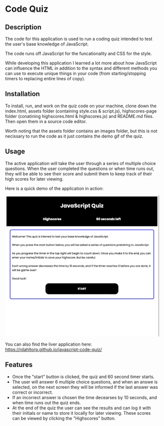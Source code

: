 # Code Quiz

## Description

The code for this application is used to run a coding quiz intended to test the user's base knowledge of JavaScript. 

The code runs off JavaScript for the funcationality and CSS for the style. 

While developing this application I learned a lot more about how JavaScript can influence the HTML in addition to the syntax and different methods you can use to execute unique things in your code (from starting/stopping timers to replacing entire lines of copy).


## Installation

To install, run, and work on the quiz code on your machine, clone down the index.html, assets folder (containing style.css & script.js), highscores-page folder (conatining highscores.html & highscores.js) and README.md files. Then open them in a source code editor.

Worth noting that the assets folder contains an images folder, but this is not necissary to run the code as it just contains the demo gif of the quiz. 


## Usage

The active application will take the user through a series of multiple choice questions. When the user completed the questions or when time runs out, they will be able to see their score and submit them to keep track of their high scores for later viewing.   

Here is a quick demo of the application in action:

![Demo of quiz](/assets/images/code-quiz-demo.gif)


You can also find the liver application here: https://rdahltorp.github.io/javascript-code-quiz/


## Features

- Once the "start" button is clicked, the quiz and 60 second timer starts. 
- The user will answer 6 multiple choice questions, and when an answe is selected, on the next screen they will be informed if the last answer was correct or incorrect. 
- If an incorrect answer is chosen the time decearses by 10 seconds, and when time runs out the quiz ends.
- At the end of the quiz the user can see the results and can log it with their initials or name to store it locally for later viewing. These scores can be viewed by clicking the "Highscores" button. 
